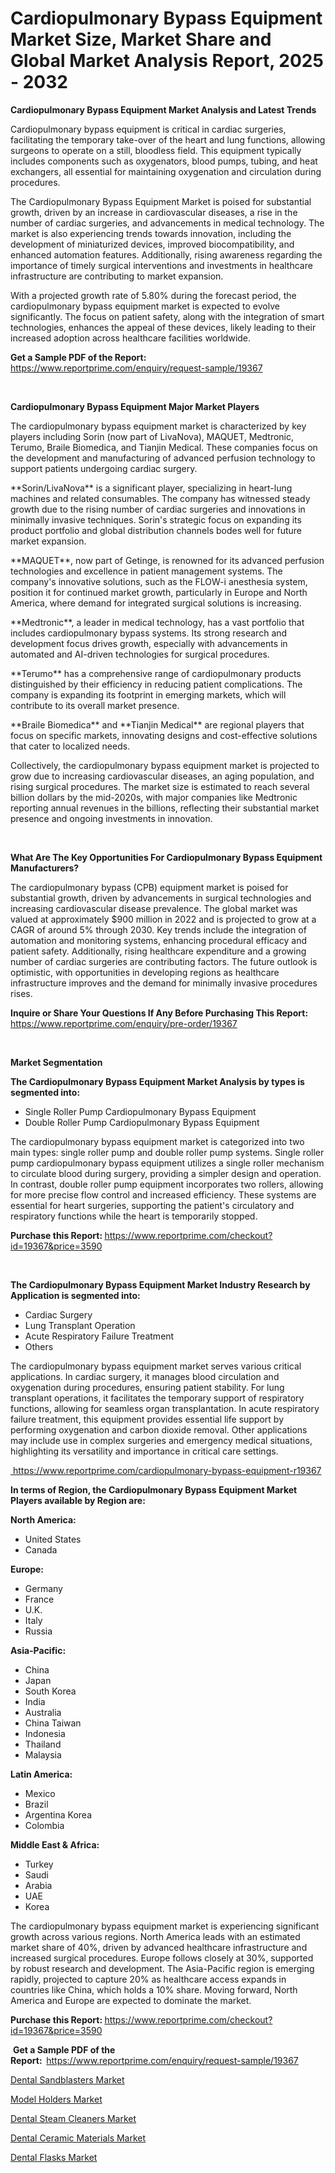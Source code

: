 <p><h1>Cardiopulmonary Bypass Equipment Market Size, Market Share and Global Market Analysis Report, 2025 - 2032</h1></p><p><strong>Cardiopulmonary Bypass Equipment Market Analysis and Latest Trends</strong></p>
<p><p>Cardiopulmonary bypass equipment is critical in cardiac surgeries, facilitating the temporary take-over of the heart and lung functions, allowing surgeons to operate on a still, bloodless field. This equipment typically includes components such as oxygenators, blood pumps, tubing, and heat exchangers, all essential for maintaining oxygenation and circulation during procedures.</p><p>The Cardiopulmonary Bypass Equipment Market is poised for substantial growth, driven by an increase in cardiovascular diseases, a rise in the number of cardiac surgeries, and advancements in medical technology. The market is also experiencing trends towards innovation, including the development of miniaturized devices, improved biocompatibility, and enhanced automation features. Additionally, rising awareness regarding the importance of timely surgical interventions and investments in healthcare infrastructure are contributing to market expansion.</p><p>With a projected growth rate of 5.80% during the forecast period, the cardiopulmonary bypass equipment market is expected to evolve significantly. The focus on patient safety, along with the integration of smart technologies, enhances the appeal of these devices, likely leading to their increased adoption across healthcare facilities worldwide.</p></p>
<p><strong>Get a Sample PDF of the Report:&nbsp;</strong> <a href="https://www.reportprime.com/enquiry/request-sample/19367?utm_campaign=117&utm_medium=2&utm_source=Github&utm_content=ia&utm_term=19032025&utm_id=cardiopulmonary-bypass-equipment">https://www.reportprime.com/enquiry/request-sample/19367</a></p>
<p>&nbsp;</p>
<p><strong>Cardiopulmonary Bypass Equipment Major Market Players</strong></p>
<p><p>The cardiopulmonary bypass equipment market is characterized by key players including Sorin (now part of LivaNova), MAQUET, Medtronic, Terumo, Braile Biomedica, and Tianjin Medical. These companies focus on the development and manufacturing of advanced perfusion technology to support patients undergoing cardiac surgery.</p><p>**Sorin/LivaNova** is a significant player, specializing in heart-lung machines and related consumables. The company has witnessed steady growth due to the rising number of cardiac surgeries and innovations in minimally invasive techniques. Sorin's strategic focus on expanding its product portfolio and global distribution channels bodes well for future market expansion.</p><p>**MAQUET**, now part of Getinge, is renowned for its advanced perfusion technologies and excellence in patient management systems. The company's innovative solutions, such as the FLOW-i anesthesia system, position it for continued market growth, particularly in Europe and North America, where demand for integrated surgical solutions is increasing.</p><p>**Medtronic**, a leader in medical technology, has a vast portfolio that includes cardiopulmonary bypass systems. Its strong research and development focus drives growth, especially with advancements in automated and AI-driven technologies for surgical procedures.</p><p>**Terumo** has a comprehensive range of cardiopulmonary products distinguished by their efficiency in reducing patient complications. The company is expanding its footprint in emerging markets, which will contribute to its overall market presence.</p><p>**Braile Biomedica** and **Tianjin Medical** are regional players that focus on specific markets, innovating designs and cost-effective solutions that cater to localized needs.</p><p>Collectively, the cardiopulmonary bypass equipment market is projected to grow due to increasing cardiovascular diseases, an aging population, and rising surgical procedures. The market size is estimated to reach several billion dollars by the mid-2020s, with major companies like Medtronic reporting annual revenues in the billions, reflecting their substantial market presence and ongoing investments in innovation.</p></p>
<p>&nbsp;</p>
<p><strong>What Are The Key Opportunities For Cardiopulmonary Bypass Equipment Manufacturers?</strong></p>
<p><p>The cardiopulmonary bypass (CPB) equipment market is poised for substantial growth, driven by advancements in surgical technologies and increasing cardiovascular disease prevalence. The global market was valued at approximately $900 million in 2022 and is projected to grow at a CAGR of around 5% through 2030. Key trends include the integration of automation and monitoring systems, enhancing procedural efficacy and patient safety. Additionally, rising healthcare expenditure and a growing number of cardiac surgeries are contributing factors. The future outlook is optimistic, with opportunities in developing regions as healthcare infrastructure improves and the demand for minimally invasive procedures rises.</p></p>
<p><strong>Inquire or Share Your Questions If Any Before Purchasing This Report:</strong> <a href="https://www.reportprime.com/enquiry/pre-order/19367?utm_campaign=117&utm_medium=2&utm_source=Github&utm_content=ia&utm_term=19032025&utm_id=cardiopulmonary-bypass-equipment">https://www.reportprime.com/enquiry/pre-order/19367</a></p>
<p>&nbsp;</p>
<p><strong>Market Segmentation</strong></p>
<p><strong>The Cardiopulmonary Bypass Equipment Market Analysis by types is segmented into:</strong></p>
<p><ul><li>Single Roller Pump Cardiopulmonary Bypass Equipment</li><li>Double Roller Pump Cardiopulmonary Bypass Equipment</li></ul></p>
<p><p>The cardiopulmonary bypass equipment market is categorized into two main types: single roller pump and double roller pump systems. Single roller pump cardiopulmonary bypass equipment utilizes a single roller mechanism to circulate blood during surgery, providing a simpler design and operation. In contrast, double roller pump equipment incorporates two rollers, allowing for more precise flow control and increased efficiency. These systems are essential for heart surgeries, supporting the patient's circulatory and respiratory functions while the heart is temporarily stopped.</p></p>
<p><strong>Purchase this Report:&nbsp;</strong><a href="https://www.reportprime.com/checkout?id=19367&price=3590&utm_campaign=117&utm_medium=2&utm_source=Github&utm_content=ia&utm_term=19032025&utm_id=cardiopulmonary-bypass-equipment">https://www.reportprime.com/checkout?id=19367&price=3590</a></p>
<p>&nbsp;</p>
<p><strong>The Cardiopulmonary Bypass Equipment Market Industry Research by Application is segmented into:</strong></p>
<p><ul><li>Cardiac Surgery</li><li>Lung Transplant Operation</li><li>Acute Respiratory Failure Treatment</li><li>Others</li></ul></p>
<p><p>The cardiopulmonary bypass equipment market serves various critical applications. In cardiac surgery, it manages blood circulation and oxygenation during procedures, ensuring patient stability. For lung transplant operations, it facilitates the temporary support of respiratory functions, allowing for seamless organ transplantation. In acute respiratory failure treatment, this equipment provides essential life support by performing oxygenation and carbon dioxide removal. Other applications may include use in complex surgeries and emergency medical situations, highlighting its versatility and importance in critical care settings.</p></p>
<p><a href="https://www.reportprime.com/cardiopulmonary-bypass-equipment-r19367?utm_campaign=117&utm_medium=2&utm_source=Github&utm_content=ia&utm_term=19032025&utm_id=cardiopulmonary-bypass-equipment">&nbsp;https://www.reportprime.com/cardiopulmonary-bypass-equipment-r19367</a></p>
<p><strong>In terms of Region, the Cardiopulmonary Bypass Equipment Market Players available by Region are:</strong></p>
<p>
    <p> <strong> North America: </strong>
        <ul>
            <li>United States</li>
            <li>Canada</li>
        </ul>
        </p> 
    <p> <strong> Europe: </strong>
        <ul>
            <li>Germany</li>
            <li>France</li>
            <li>U.K.</li>
            <li>Italy</li>
            <li>Russia</li>
        </ul>
        </p> 
    <p> <strong> Asia-Pacific: </strong>
        <ul>
            <li>China</li>
            <li>Japan</li>
            <li>South Korea</li>
            <li>India</li>
            <li>Australia</li>
            <li>China Taiwan</li>
            <li>Indonesia</li>
            <li>Thailand</li>
            <li>Malaysia</li>
        </ul>
        </p> 
    <p> <strong> Latin America: </strong>
        <ul>
            <li>Mexico</li>
            <li>Brazil</li>
            <li>Argentina Korea</li>
            <li>Colombia</li>
        </ul>
        </p> 
    <p> <strong> Middle East & Africa: </strong>
        <ul>
            <li>Turkey</li>
            <li>Saudi</li>
            <li>Arabia</li>
            <li>UAE</li>
            <li>Korea</li>
        </ul>
    </p>
    </p>
<p><p>The cardiopulmonary bypass equipment market is experiencing significant growth across various regions. North America leads with an estimated market share of 40%, driven by advanced healthcare infrastructure and increased surgical procedures. Europe follows closely at 30%, supported by robust research and development. The Asia-Pacific region is emerging rapidly, projected to capture 20% as healthcare access expands in countries like China, which holds a 10% share. Moving forward, North America and Europe are expected to dominate the market.</p></p>
<p><strong>Purchase this Report: </strong><a href="https://www.reportprime.com/checkout?id=19367&price=3590&utm_campaign=117&utm_medium=2&utm_source=Github&utm_content=ia&utm_term=19032025&utm_id=cardiopulmonary-bypass-equipment">https://www.reportprime.com/checkout?id=19367&price=3590</a></p>
<p>&nbsp;<strong>Get a Sample PDF of the Report:&nbsp;&nbsp;</strong><a href="https://www.reportprime.com/enquiry/request-sample/19367?utm_campaign=117&utm_medium=2&utm_source=Github&utm_content=ia&utm_term=19032025&utm_id=cardiopulmonary-bypass-equipment">https://www.reportprime.com/enquiry/request-sample/19367</a></p>
<p><strong></strong></p>
<p><p><a href="https://github.com/aaryaheron0c/Market-Research-Report-List-1/blob/main/dental-sandblasters-market.md?utm_campaign=117&utm_medium=2&utm_source=Github&utm_content=ia&utm_term=19032025&utm_id=cardiopulmonary-bypass-equipment">Dental Sandblasters Market</a></p><p><a href="https://github.com/seyalshudae7/Market-Research-Report-List-1/blob/main/model-holders-market.md?utm_campaign=117&utm_medium=2&utm_source=Github&utm_content=ia&utm_term=19032025&utm_id=cardiopulmonary-bypass-equipment">Model Holders Market</a></p><p><a href="https://github.com/oliffzillamv/Market-Research-Report-List-1/blob/main/dental-steam-cleaners-market.md?utm_campaign=117&utm_medium=2&utm_source=Github&utm_content=ia&utm_term=19032025&utm_id=cardiopulmonary-bypass-equipment">Dental Steam Cleaners Market</a></p><p><a href="https://github.com/koskasislo39/Market-Research-Report-List-1/blob/main/dental-ceramic-materials-market.md?utm_campaign=117&utm_medium=2&utm_source=Github&utm_content=ia&utm_term=19032025&utm_id=cardiopulmonary-bypass-equipment">Dental Ceramic Materials Market</a></p><p><a href="https://github.com/giulyankela/Market-Research-Report-List-1/blob/main/dental-flasks-market.md?utm_campaign=117&utm_medium=2&utm_source=Github&utm_content=ia&utm_term=19032025&utm_id=cardiopulmonary-bypass-equipment">Dental Flasks Market</a></p></p>
